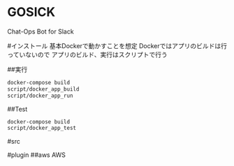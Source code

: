 # GOSICK
Chat-Ops Bot for Slack

#インストール
基本Dockerで動かすことを想定
Dockerではアプリのビルドは行っていないので
アプリのビルド、実行はスクリプトで行う

##実行
```bash
docker-compose build
script/docker_app_build
script/docker_app_run
```

##Test
```bash
docker-compose build
script/docker_app_test
```


#src

#plugin
##aws
AWS





